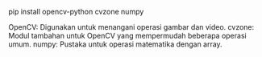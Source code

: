 pip install opencv-python cvzone numpy

OpenCV: Digunakan untuk menangani operasi gambar dan video.
cvzone: Modul tambahan untuk OpenCV yang mempermudah beberapa operasi umum.
numpy: Pustaka untuk operasi matematika dengan array.
